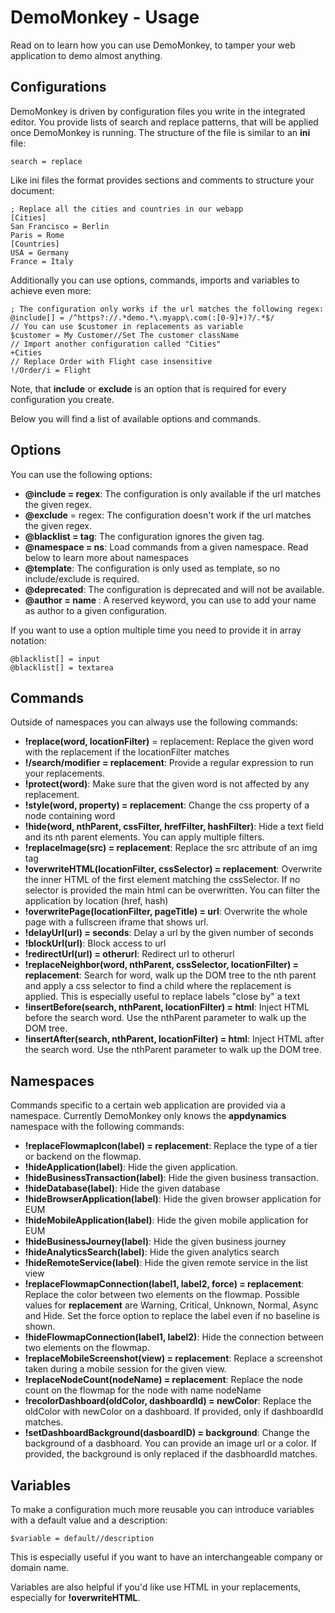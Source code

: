 # DemoMonkey - Usage

Read on to learn how you can use DemoMonkey, to tamper your web application to demo almost anything.

## Configurations

DemoMonkey is driven by configuration files you write in the integrated editor. You provide lists of search and replace patterns, that will be applied once DemoMonkey is running. The structure of the file is similar to an **ini** file:

```
search = replace
```

Like ini files the format provides sections and comments to structure your document:

```
; Replace all the cities and countries in our webapp
[Cities]
San Francisco = Berlin
Paris = Rome
[Countries]
USA = Germany
France = Italy
```

Additionally you can use options, commands, imports and variables to achieve even more:

```
; The configuration only works if the url matches the following regex:
@include[] = /^https?://.*demo.*\.myapp\.com(:[0-9]+)?/.*$/
// You can use $customer in replacements as variable
$customer = My Customer//Set The customer className
// Import another configuration called "Cities"
+Cities
// Replace Order with Flight case insensitive
!/Order/i = Flight
```

Note, that **include** or **exclude** is an option that is required for every configuration you create.

Below you will find a list of available options and commands.

## Options

You can use the following options:

- **@include = regex**: The configuration is only available if the url matches the given regex.
- **@exclude** = regex: The configuration doesn't work if the url matches the given regex.
- **@blacklist = tag**: The configuration ignores the given tag.
- **@namespace = ns**: Load commands from a given namespace. Read below to learn more about namespaces
- **@template**: The configuration is only used as template, so no include/exclude is required.
- **@deprecated**: The configuration is deprecated and will not be available.
- **@author = name <email>**: A reserved keyword, you can use to add your name as author to a given configuration.

If you want to use a option multiple time you need to provide it in array notation:

```
@blacklist[] = input
@blacklist[] = textarea
```

## Commands

Outside of namespaces you can always use the following commands:

- **!replace(word, locationFilter)** = replacement: Replace the given word with the replacement if the locationFilter matches
- **!/search/modifier = replacement**: Provide a regular expression to run your replacements.
- **!protect(word)**: Make sure that the given word is not affected by any replacement.
- **!style(word, property) = replacement**: Change the css property of a node containing word
- **!hide(word, nthParent, cssFilter, hrefFilter, hashFilter)**: Hide a text field and its nth parent elements. You can apply multiple filters.
- **!replaceImage(src) = replacement**: Replace the src attribute of an img tag
- **!overwriteHTML(locationFilter, cssSelector) = replacement**: Overwrite the inner HTML of the first element matching the cssSelector. If no selector is provided the main html can be overwritten. You can filter the application by location (href, hash)
- **!overwritePage(locationFilter, pageTitle) = url**: Overwrite the whole page with a fullscreen iframe that shows url.
- **!delayUrl(url) = seconds**: Delay a url by the given number of seconds
- **!blockUrl(url)**: Block access to url
- **!redirectUrl(url) = otherurl**: Redirect url to otherurl
- **!replaceNeighbor(word, nthParent, cssSelector, locationFilter) = replacement**: Search for word, walk up the DOM tree to the nth parent and apply a css selector to find a child where the replacement is applied. This is especially useful to replace labels "close by" a text
- **!insertBefore(search, nthParent, locationFilter) = html**: Inject HTML before the search word. Use the nthParent parameter to walk up the DOM tree.
- **!insertAfter(search, nthParent, locationFilter) = html**: Inject HTML after the search word. Use the nthParent parameter to walk up the DOM tree.

## Namespaces

Commands specific to a certain web application are provided via a namespace. Currently DemoMonkey only knows the **appdynamics** namespace with the following commands:

- **!replaceFlowmapIcon(label) = replacement**: Replace the type of a tier or backend on the flowmap.
- **!hideApplication(label)**: Hide the given application.
- **!hideBusinessTransaction(label)**: Hide the given business transaction.
- **!hideDatabase(label)**: Hide the given database
- **!hideBrowserApplication(label)**: Hide the given browser application for EUM
- **!hideMobileApplication(label)**: Hide the given mobile application for EUM
- **!hideBusinessJourney(label)**: Hide the given business journey
- **!hideAnalyticsSearch(label)**: Hide the given analytics search
- **!hideRemoteService(label)**: Hide the given remote service in the list view
- **!replaceFlowmapConnection(label1, label2, force) = replacement**: Replace the color between two elements on the flowmap. Possible values for **replacement** are Warning, Critical, Unknown, Normal, Async and Hide. Set the force option to replace the label even if no baseline is shown.
- **!hideFlowmapConnection(label1, label2)**: Hide the connection between two elements on the flowmap.
- **!replaceMobileScreenshot(view) = replacement**: Replace a screenshot taken during a mobile session for the given view.
- **!replaceNodeCount(nodeName) = replacement**: Replace the node count on the flowmap for the node with name nodeName
- **!recolorDashboard(oldColor, dashboardId) = newColor**: Replace the oldColor with newColor on a dashboard. If provided, only if dashboardId matches.
- **!setDashboardBackground(dasboardID) = background**: Change the background of a dasbhoard. You can provide an image url or a color. If provided, the background is only replaced if the dasbhoardId matches.


## Variables

To make a configuration much more reusable you can introduce variables with a default value and a description:

```
$variable = default//description
```

This is especially useful if you want to have an interchangeable company or domain name.

Variables are also helpful if you'd like use HTML in your replacements, especially for **!overwriteHTML**.
